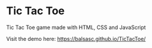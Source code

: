 # Tic Tac Toe

Tic Tac Toe game made with HTML, CSS and JavaScript

Visit the demo here: https://balsasc.github.io/TicTacToe/
